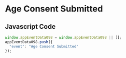 # Age Consent Submitted

### 

## Javascript Code
```js
window.appEventData098 = window.appEventData098 || [];
appEventData098.push({
  "event": "Age Consent Submitted"
});
```







